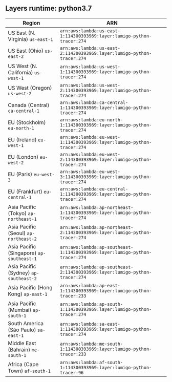 Layers runtime: python3.7
----
| Region | ARN |
| --- | --- |
|US East (N. Virginia)  `us-east-1`|`arn:aws:lambda:us-east-1:114300393969:layer:lumigo-python-tracer:274`|
|US East (Ohio)  `us-east-2`|`arn:aws:lambda:us-east-2:114300393969:layer:lumigo-python-tracer:274`|
|US West (N. California)  `us-west-1`|`arn:aws:lambda:us-west-1:114300393969:layer:lumigo-python-tracer:274`|
|US West (Oregon)  `us-west-2`|`arn:aws:lambda:us-west-2:114300393969:layer:lumigo-python-tracer:274`|
|Canada (Central)  `ca-central-1`|`arn:aws:lambda:ca-central-1:114300393969:layer:lumigo-python-tracer:274`|
|EU (Stockholm)  `eu-north-1`|`arn:aws:lambda:eu-north-1:114300393969:layer:lumigo-python-tracer:274`|
|EU (Ireland)  `eu-west-1`|`arn:aws:lambda:eu-west-1:114300393969:layer:lumigo-python-tracer:274`|
|EU (London)  `eu-west-2`|`arn:aws:lambda:eu-west-2:114300393969:layer:lumigo-python-tracer:274`|
|EU (Paris)  `eu-west-3`|`arn:aws:lambda:eu-west-3:114300393969:layer:lumigo-python-tracer:274`|
|EU (Frankfurt)  `eu-central-1`|`arn:aws:lambda:eu-central-1:114300393969:layer:lumigo-python-tracer:274`|
|Asia Pacific (Tokyo)  `ap-northeast-1`|`arn:aws:lambda:ap-northeast-1:114300393969:layer:lumigo-python-tracer:274`|
|Asia Pacific (Seoul)  `ap-northeast-2`|`arn:aws:lambda:ap-northeast-2:114300393969:layer:lumigo-python-tracer:274`|
|Asia Pacific (Singapore)  `ap-southeast-1`|`arn:aws:lambda:ap-southeast-1:114300393969:layer:lumigo-python-tracer:274`|
|Asia Pacific (Sydney)  `ap-southeast-2`|`arn:aws:lambda:ap-southeast-2:114300393969:layer:lumigo-python-tracer:274`|
|Asia Pacific (Hong Kong)  `ap-east-1`|`arn:aws:lambda:ap-east-1:114300393969:layer:lumigo-python-tracer:233`|
|Asia Pacific (Mumbai)  `ap-south-1`|`arn:aws:lambda:ap-south-1:114300393969:layer:lumigo-python-tracer:274`|
|South America (São Paulo)  `sa-east-1`|`arn:aws:lambda:sa-east-1:114300393969:layer:lumigo-python-tracer:274`|
|Middle East (Bahrain)  `me-south-1`|`arn:aws:lambda:me-south-1:114300393969:layer:lumigo-python-tracer:233`|
|Africa (Cape Town)  `af-south-1`|`arn:aws:lambda:af-south-1:114300393969:layer:lumigo-python-tracer:96`|
